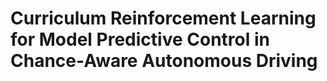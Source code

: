 # Curriculum Reinforcement Learning for Model Predictive Control in Chance-Aware Autonomous Driving
